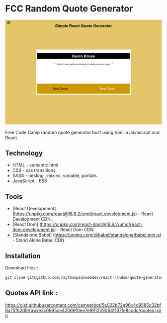 # FCC Random Quote Generator

![Free CodeCamp Random Quote Generator](/assets/random-quote-generator.png)

Free Code Camp random quote generator built using Vanilla Javascript and React.

## Technology

- HTML - semantic html
- CSS -  css transitions
- SASS - nesting , mixins, variable, partials
- JavaScript - ES6

## Tools

- [React Development] (https://unpkg.com/react@16.8.2/umd/react.development.js)  -  React Development CDN.
- [React Dom] (https://unpkg.com/react-dom@16.8.2/umd/react-dom.development.js) - React Dom CDN.
- [Standalone Babel] (https://unpkg.com/@babel/standalone/babel.min.js) - Stand Alone Babel CDN. 

## Installation

Download files : 

```sh
git clone git@github.com:raythompsonwebdev/react-random-quote-generator.git
```

## Quotes API link :
https://gist.githubusercontent.com/camperbot/5a022b72e96c4c9585c32bf6a75f62d9/raw/e3c6895ce42069f0ee7e991229064f167fe8ccdc/quotes.json





